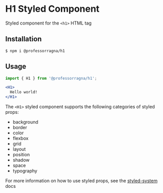 # H1 Styled Component

Styled component for the `<h1>` HTML tag

## Installation

```
$ npm i @professorragna/h1
```

## Usage

```jsx
import { H1 } from '@professorragna/h1';

<H1>
  Hello world!
</H1>
```

The `<H1>` styled component supports the following categories of styled props:

- background
- border
- color
- flexbox
- grid
- layout
- position
- shadow
- space
- typography

For more information on how to use styled props, see the [styled-system](https://styled-system.com/api/) docs
